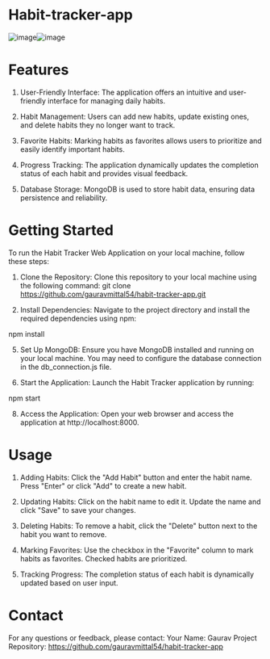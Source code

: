 # Habit-tracker-app
![image](https://github.com/gauravmittal54/Habit-tracker-app/assets/61792468/0986bd1d-43b1-41e3-90fd-f5bfaa18617f)![image](https://github.com/gauravmittal54/Habit-tracker-app/assets/61792468/8c57a371-7131-4622-8e17-b61cd488b168)



# Features
1. User-Friendly Interface: The application offers an intuitive and user-friendly interface for managing daily habits.

2. Habit Management: Users can add new habits, update existing ones, and delete habits they no longer want to track.

3. Favorite Habits: Marking habits as favorites allows users to prioritize and easily identify important habits.

4. Progress Tracking: The application dynamically updates the completion status of each habit and provides visual feedback.

5. Database Storage: MongoDB is used to store habit data, ensuring data persistence and reliability.

# Getting Started
To run the Habit Tracker Web Application on your local machine, follow these steps:

1. Clone the Repository: Clone this repository to your local machine using the following command:
git clone https://github.com/gauravmittal54/habit-tracker-app.git

3. Install Dependencies: Navigate to the project directory and install the required dependencies using npm:
   
npm install

5. Set Up MongoDB: Ensure you have MongoDB installed and running on your local machine. You may need to configure the database connection in the db_connection.js file.

6. Start the Application: Launch the Habit Tracker application by running:
   
npm start

8. Access the Application: Open your web browser and access the application at http://localhost:8000.

# Usage
1. Adding Habits: Click the "Add Habit" button and enter the habit name. Press "Enter" or click "Add" to create a new habit.

2. Updating Habits: Click on the habit name to edit it. Update the name and click "Save" to save your changes.

3. Deleting Habits: To remove a habit, click the "Delete" button next to the habit you want to remove.

4. Marking Favorites: Use the checkbox in the "Favorite" column to mark habits as favorites. Checked habits are prioritized.

5. Tracking Progress: The completion status of each habit is dynamically updated based on user input.

# Contact
For any questions or feedback, please contact:
Your Name: Gaurav
Project Repository: https://github.com/gauravmittal54/habit-tracker-app












